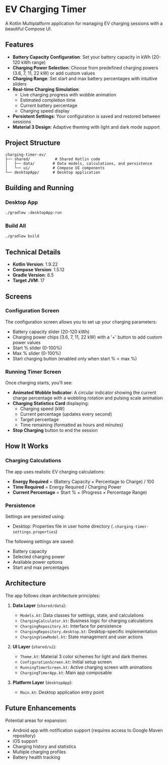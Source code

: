 # EV Charging Timer

A Kotlin Multiplatform application for managing EV charging sessions with a beautiful Compose UI.

## Features

- **Battery Capacity Configuration**: Set your battery capacity in kWh (20-120 kWh range)
- **Charging Power Selection**: Choose from predefined charging powers (3.6, 7, 11, 22 kW) or add custom values
- **Charging Range**: Set start and max battery percentages with intuitive sliders
- **Real-time Charging Simulation**: 
  - Live charging progress with wobble animation
  - Estimated completion time
  - Current battery percentage
  - Charging speed display
- **Persistent Settings**: Your configuration is saved and restored between sessions
- **Material 3 Design**: Adaptive theming with light and dark mode support

## Project Structure

```
charging-timer-ev/
├── shared/           # Shared Kotlin code
│   ├── data/        # Data models, calculations, and persistence
│   └── ui/          # Compose UI components
└── desktopApp/      # Desktop application
```

## Building and Running

### Desktop App

```bash
./gradlew :desktopApp:run
```

### Build All

```bash
./gradlew build
```

## Technical Details

- **Kotlin Version**: 1.9.22
- **Compose Version**: 1.5.12
- **Gradle Version**: 8.5
- **Target JVM**: 17

## Screens

### Configuration Screen
The configuration screen allows you to set up your charging parameters:
- Battery capacity slider (20-120 kWh)
- Charging power chips (3.6, 7, 11, 22 kW) with a '+' button to add custom power values
- Start % slider (0-100%)
- Max % slider (0-100%)
- Start charging button (enabled only when start % < max %)

### Running Timer Screen
Once charging starts, you'll see:
- **Animated Wobble Indicator**: A circular indicator showing the current charge percentage with a wobbling rotation and pulsing scale animation
- **Charging Statistics Card** displaying:
  - Charging speed (kW)
  - Current percentage (updates every second)
  - Target percentage  
  - Time remaining (formatted as hours and minutes)
- **Stop Charging** button to end the session

## How It Works

### Charging Calculations
The app uses realistic EV charging calculations:
- **Energy Required** = (Battery Capacity × Percentage to Charge) / 100
- **Time Required** = Energy Required / Charging Power
- **Current Percentage** = Start % + (Progress × Percentage Range)

### Persistence
Settings are persisted using:
- Desktop: Properties file in user home directory (`.charging-timer-settings.properties`)

The following settings are saved:
- Battery capacity
- Selected charging power
- Available power options
- Start and max percentages

## Architecture

The app follows clean architecture principles:

1. **Data Layer** (`shared/data`):
   - `Models.kt`: Data classes for settings, state, and calculations
   - `ChargingCalculator.kt`: Business logic for charging calculations
   - `ChargingRepository.kt`: Interface for persistence
   - `ChargingRepository.desktop.kt`: Desktop-specific implementation
   - `ChargingViewModel.kt`: State management and user actions

2. **UI Layer** (`shared/ui`):
   - `Theme.kt`: Material 3 color schemes for light and dark themes
   - `ConfigurationScreen.kt`: Initial setup screen
   - `RunningTimerScreen.kt`: Active charging screen with animations
   - `ChargingTimerApp.kt`: Main app composable

3. **Platform Layer** (`desktopApp`):
   - `Main.kt`: Desktop application entry point

## Future Enhancements

Potential areas for expansion:
- Android app with notification support (requires access to Google Maven repository)
- iOS support
- Charging history and statistics
- Multiple charging profiles
- Battery health tracking
